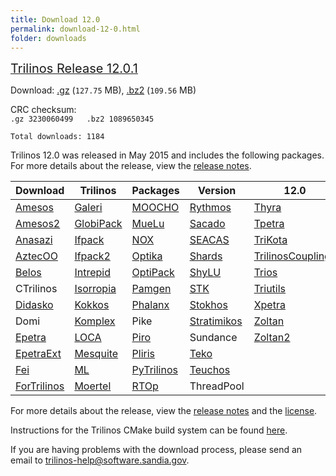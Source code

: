 ```yaml
---
title: Download 12.0
permalink: download-12-0.html
folder: downloads
---
```


<span style="text-decoration: underline;"><span style="font-size: 20px;">Trilinos Release 12.0.1</span></span>

Download: [.gz](http://trilinos.org/oldsite/download/login.html?tid=tr12001gz) (`127.75` MB), [.bz2](http://trilinos.org/oldsite/download/login.html?tid=tr12001bz2) (`109.56` MB)

CRC checksum:  
`.gz 3230060499  
.bz2 1089650345  
`

`Total downloads: 1184`

Trilinos 12.0 was released in May 2015 and includes the following packages. For more details about the release, view the [release notes](http://trilinos.org/oldsite/release_notes-12.0.html).

Download  | Trilinos | Packages | Version | 12.0
------ | ------ | ------ | -------- | ----------
[Amesos](/packages/amesos/ "Amesos") | [Galeri](http://trilinos.org/packages/galeri/ "Galeri") | [MOOCHO](http://trilinos.org/packages/moocho/ "MOOCHO") | [Rythmos](http://trilinos.org/packages/rythmos/ "Rythmos") | [Thyra](http://trilinos.org/packages/thyra/ "Thyra")
[Amesos2](http://trilinos.org/packages/amesos2/ "Amesos2") | [GlobiPack](http://trilinos.org/packages/globipack/ "GlobiPack") | [MueLu](http://trilinos.org/packages/muelu/ "MueLu") | [Sacado](http://trilinos.org/packages/sacado/ "Sacado") | [Tpetra](http://trilinos.org/packages/tpetra/ "Tpetra")
[Anasazi](http://trilinos.org/packages/anasazi/ "Anasazi") | [Ifpack](http://trilinos.org/packages/ifpack/ "IFPACK") | [NOX](http://trilinos.org/packages/nox-and-loca/ "NOX and LOCA") | [SEACAS](http://trilinos.sandia.gov/packages/seacas) | [TriKota](http://trilinos.org/packages/trikota/ "TriKota")
[AztecOO](http://trilinos.org/packages/aztecoo/ "AztecOO") | [Ifpack2](http://trilinos.org/packages/ifpack2/ "Ifpack2") | [Optika](http://trilinos.org/packages/optika/ "Optika") | [Shards](http://trilinos.org/packages/shards/ "Shards") | [TrilinosCouplings](http://trilinos.org/packages/trilinos-couplings/ "Trilinos Couplings")
[Belos](http://trilinos.org/packages/belos/ "Belos") | [Intrepid](http://trilinos.org/packages/intrepid/ "Intrepid") | [OptiPack](http://trilinos.org/packages/optipack/ "OptiPack") | [ShyLU](http://trilinos.org/packages/shylu/ "ShyLU") | [Trios](http://trilinos.org/packages/trios/ "Trios")
CTrilinos | [Isorropia](http://trilinos.org/packages/isorropia/ "Isorropia") | [Pamgen](http://trilinos.org/packages/pamgen/ "PAMGEN") | [STK](http://trilinos.org/packages/stk/ "STK") | [Triutils](http://trilinos.org/packages/triutils/ "TriUtils")
[Didasko](http://trilinos.org/packages/didasko/ "Didasko") | [Kokkos](http://trilinos.org/packages/kokkos/ "Kokkos") | [Phalanx](http://trilinos.org/packages/phalanx/ "Phalanx") | [Stokhos](http://trilinos.org/packages/stokhos/ "Stokhos") | [Xpetra](http://trilinos.org/packages/xpetra/ "Xpetra")
Domi | [Komplex](http://trilinos.org/packages/komplex/ "Komplex") | Pike | [Stratimikos](http://trilinos.org/packages/stratimikos/ "Stratimikos") | [Zoltan](http://trilinos.org/packages/zoltan/ "Zoltan")
[Epetra](http://trilinos.org/packages/epetra/ "Epetra") | [LOCA](http://trilinos.org/packages/nox-and-loca/ "NOX and LOCA") | [Piro](http://trilinos.org/packages/piro/ "Piro") | Sundance | [Zoltan2](http://trilinos.org/packages/zoltan2/ "Zoltan2")
[EpetraExt](http://trilinos.org/packages/epetraext/ "EpetraExt") | [Mesquite](http://trilinos.org/packages/mesquite/ "Mesquite") | [Pliris](http://trilinos.org/packages/pliris/ "Pliris") | [Teko](http://trilinos.org/packages/teko/)
[Fei](http://trilinos.org/packages/fei/ "Fei") | [ML](http://trilinos.org/packages/ml/ "ML") | [PyTrilinos](http://trilinos.org/packages/pytrilinos/ "PyTrilinos") | [Teuchos](http://trilinos.org/packages/teuchos/ "Teuchos")
[ForTrilinos](http://trilinos.org/packages/fortrilinos/ "ForTrilinos") | [Moertel](http://trilinos.org/packages/moertel/ "Moertel") | [RTOp](http://trilinos.org/packages/rtop/ "RTOp") | ThreadPool

For more details about the release, view the [release notes](https://trilinos.org/oldsite/release_notes-12.2.html) 
and the [license](license.html).

Instructions for the Trilinos CMake build system can be found [here](https://trilinos.org/docs/files/TrilinosBuildReference.html).

If you are having problems with the download process, please send an email to [trilinos-help@software.sandia.gov](mailto:trilinos-help@software.sandia.gov).
